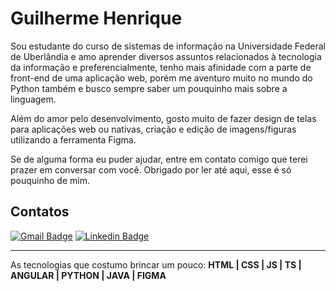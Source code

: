 # Guilherme Henrique

Sou estudante do curso de sistemas de informação na Universidade Federal de Uberlândia e amo aprender diversos assuntos relacionados à tecnologia da informação e preferencialmente, tenho mais afinidade com a parte de front-end de uma aplicação web, porém me aventuro muito no mundo do Python também e busco sempre saber um pouquinho mais sobre a linguagem.

Além do amor pelo desenvolvimento, gosto muito de fazer design de telas para aplicações web ou nativas, criação e edição de imagens/figuras utilizando a ferramenta Figma.

Se de alguma forma eu puder ajudar, entre em contato comigo que terei prazer em conversar com você. Obrigado por ler até aqui, esse é só pouquinho de mim.

## Contatos

[![Gmail Badge](https://img.shields.io/badge/guilhermeher10@gmail.com-6C63FF?style=flat-square&logo=gmail&logoColor=white&link=mailto:guilhermeher10@gmail.com)](mailto:guilhermeher10@gmail.com)
[![Linkedin Badge](https://img.shields.io/badge/-Guilherme%20Henrique-6C63FF?style=flat-square&logo=Linkedin&logoColor=white&link=https://www.linkedin.com/in/guilherme-henrique-de-ara%C3%BAjo-santos/)](https://www.linkedin.com/in/guilherme-henrique-de-ara%C3%BAjo-santos/)    

----------
As tecnologias que costumo brincar um pouco: **HTML | CSS | JS | TS | ANGULAR | PYTHON | JAVA | FIGMA**
